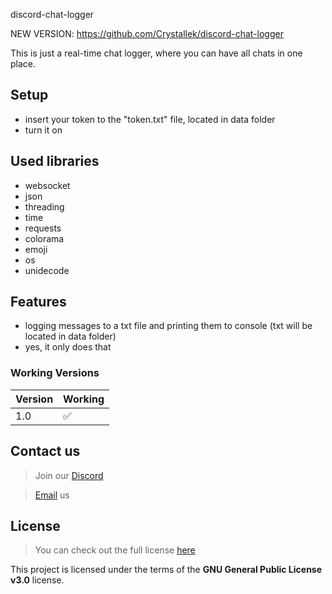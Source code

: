 discord-chat-logger

NEW VERSION: https://github.com/Crystallek/discord-chat-logger

This is just a real-time chat logger, where you can have all chats in one place.

## Setup
  - insert your token to the "token.txt" file, located in data folder
  - turn it on
  
## Used libraries
  - websocket
  - json
  - threading
  - time
  - requests
  - colorama
  - emoji
  - os
  - unidecode
  
## Features
  - logging messages to a txt file and printing them to console (txt will be located in data folder)
  - yes, it only does that

### Working Versions

| Version | Working            |
| ------- | ------------------ |
|   1.0    | :white_check_mark: |
 </h6>
 
 ## Contact us
> Join our [Discord](https://aimforum.ml/freesploitdis.html)
 
> [Email](mailto:support@aimforum.ml) us

## License

>You can check out the full license [here](https://github.com/AimSploit/discord-raid-tool/blob/main/LICENSE)

This project is licensed under the terms of the **GNU General Public License v3.0** license.
